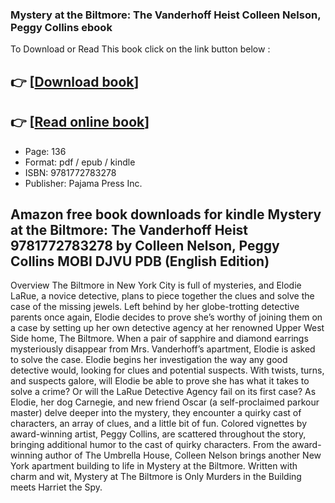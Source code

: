 ### Mystery at the Biltmore: The Vanderhoff Heist Colleen Nelson, Peggy Collins ebook

To Download or Read This book click on the link button below :

## 👉  [**[Download book](http://filesbooks.info/download.php?group=book&from=github.com&id=718341&lnk=1061 "Download book")**]

## 👉  [**[Read online book](http://filesbooks.info/download.php?group=book&from=github.com&id=718341&lnk=1061 "Read online book")**]


* Page: 136
* Format: pdf / epub / kindle
* ISBN: 9781772783278
* Publisher: Pajama Press Inc.



## Amazon free book downloads for kindle Mystery at the Biltmore: The Vanderhoff Heist 9781772783278 by Colleen Nelson, Peggy Collins MOBI DJVU PDB (English Edition)


Overview
The Biltmore in New York City is full of mysteries, and Elodie LaRue, a novice detective, plans to piece together the clues and solve the case of the missing jewels. Left behind by her globe-trotting detective parents once again, Elodie decides to prove she’s worthy of joining them on a case by setting up her own detective agency at her renowned Upper West Side home, The Biltmore. When a pair of sapphire and diamond earrings mysteriously disappear from Mrs. Vanderhoff’s apartment, Elodie is asked to solve the case. Elodie begins her investigation the way any good detective would, looking for clues and potential suspects. With twists, turns, and suspects galore, will Elodie be able to prove she has what it takes to solve a crime? Or will the LaRue Detective Agency fail on its first case? As Elodie, her dog Carnegie, and new friend Oscar (a self-proclaimed parkour master) delve deeper into the mystery, they encounter a quirky cast of characters, an array of clues, and a little bit of fun. Colored vignettes by award-winning artist, Peggy Collins, are scattered throughout the story, bringing additional humor to the cast of quirky characters. From the award-winning author of The Umbrella House, Colleen Nelson brings another New York apartment building to life in Mystery at the Biltmore. Written with charm and wit, Mystery at The Biltmore is Only Murders in the Building meets Harriet the Spy.



